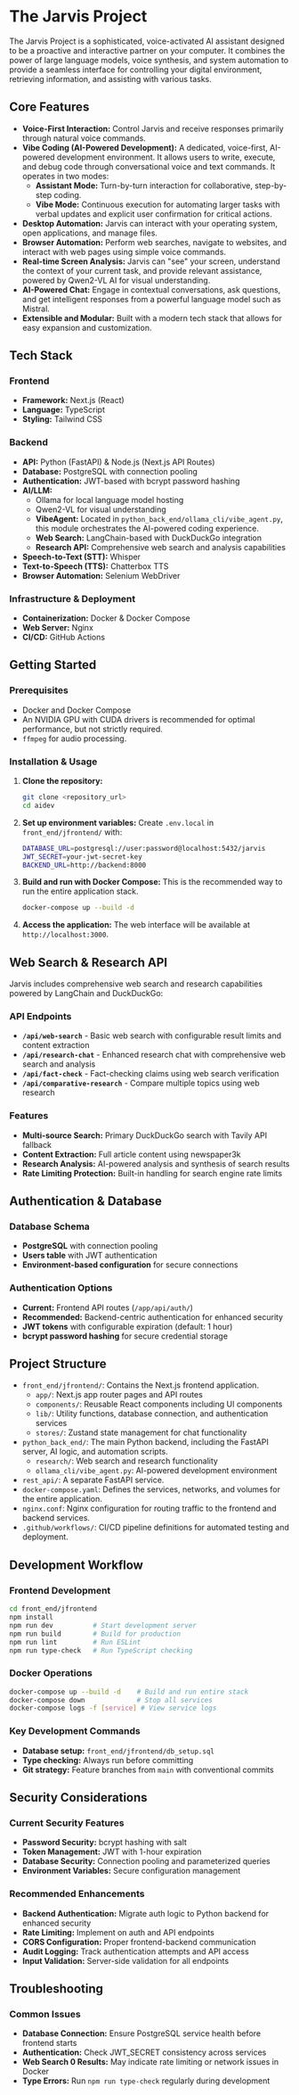 # The Jarvis Project

The Jarvis Project is a sophisticated, voice-activated AI assistant designed to be a proactive and interactive partner on your computer. It combines the power of large language models, voice synthesis, and system automation to provide a seamless interface for controlling your digital environment, retrieving information, and assisting with various tasks.

## Core Features

- **Voice-First Interaction:** Control Jarvis and receive responses primarily through natural voice commands.
- **Vibe Coding (AI-Powered Development):** A dedicated, voice-first, AI-powered development environment. It allows users to write, execute, and debug code through conversational voice and text commands. It operates in two modes:
    - **Assistant Mode:** Turn-by-turn interaction for collaborative, step-by-step coding.
    - **Vibe Mode:** Continuous execution for automating larger tasks with verbal updates and explicit user confirmation for critical actions.
- **Desktop Automation:** Jarvis can interact with your operating system, open applications, and manage files.
- **Browser Automation:** Perform web searches, navigate to websites, and interact with web pages using simple voice commands.
- **Real-time Screen Analysis:** Jarvis can "see" your screen, understand the context of your current task, and provide relevant assistance, powered by Qwen2-VL AI for visual understanding.
- **AI-Powered Chat:** Engage in contextual conversations, ask questions, and get intelligent responses from a powerful language model such  as Mistral.
- **Extensible and Modular:** Built with a modern tech stack that allows for easy expansion and customization.

## Tech Stack

### Frontend
- **Framework:** Next.js (React)
- **Language:** TypeScript
- **Styling:** Tailwind CSS

### Backend
- **API:** Python (FastAPI) & Node.js (Next.js API Routes)
- **Database:** PostgreSQL with connection pooling
- **Authentication:** JWT-based with bcrypt password hashing
- **AI/LLM:** 
  - Ollama for local language model hosting
  - Qwen2-VL for visual understanding
  - **VibeAgent:** Located in `python_back_end/ollama_cli/vibe_agent.py`, this module orchestrates the AI-powered coding experience.
  - **Web Search:** LangChain-based with DuckDuckGo integration
  - **Research API:** Comprehensive web search and analysis capabilities
- **Speech-to-Text (STT):** Whisper
- **Text-to-Speech (TTS):** Chatterbox TTS
- **Browser Automation:** Selenium WebDriver

### Infrastructure & Deployment
- **Containerization:** Docker & Docker Compose
- **Web Server:** Nginx
- **CI/CD:** GitHub Actions

## Getting Started

### Prerequisites

- Docker and Docker Compose
- An NVIDIA GPU with CUDA drivers is recommended for optimal performance, but not strictly required.
- `ffmpeg` for audio processing.

### Installation & Usage

1.  **Clone the repository:**
    ```bash
    git clone <repository_url>
    cd aidev
    ```

2.  **Set up environment variables:**
    Create `.env.local` in `front_end/jfrontend/` with:
    ```bash
    DATABASE_URL=postgresql://user:password@localhost:5432/jarvis
    JWT_SECRET=your-jwt-secret-key
    BACKEND_URL=http://backend:8000
    ```

3.  **Build and run with Docker Compose:**
    This is the recommended way to run the entire application stack.
    ```bash
    docker-compose up --build -d
    ```

4.  **Access the application:**
    The web interface will be available at `http://localhost:3000`.

## Web Search & Research API

Jarvis includes comprehensive web search and research capabilities powered by LangChain and DuckDuckGo:

### API Endpoints

- **`/api/web-search`** - Basic web search with configurable result limits and content extraction
- **`/api/research-chat`** - Enhanced research chat with comprehensive web search and analysis
- **`/api/fact-check`** - Fact-checking claims using web search verification
- **`/api/comparative-research`** - Compare multiple topics using web research

### Features

- **Multi-source Search:** Primary DuckDuckGo search with Tavily API fallback
- **Content Extraction:** Full article content using newspaper3k
- **Research Analysis:** AI-powered analysis and synthesis of search results
- **Rate Limiting Protection:** Built-in handling for search engine rate limits

## Authentication & Database

### Database Schema
- **PostgreSQL** with connection pooling
- **Users table** with JWT authentication
- **Environment-based configuration** for secure connections

### Authentication Options
- **Current:** Frontend API routes (`/app/api/auth/`)
- **Recommended:** Backend-centric authentication for enhanced security
- **JWT tokens** with configurable expiration (default: 1 hour)
- **bcrypt password hashing** for secure credential storage

## Project Structure

- `front_end/jfrontend/`: Contains the Next.js frontend application.
  - `app/`: Next.js app router pages and API routes
  - `components/`: Reusable React components including UI components
  - `lib/`: Utility functions, database connection, and authentication services
  - `stores/`: Zustand state management for chat functionality
- `python_back_end/`: The main Python backend, including the FastAPI server, AI logic, and automation scripts.
  - `research/`: Web search and research functionality
  - `ollama_cli/vibe_agent.py`: AI-powered development environment
- `rest_api/`: A separate FastAPI service.
- `docker-compose.yaml`: Defines the services, networks, and volumes for the entire application.
- `nginx.conf`: Nginx configuration for routing traffic to the frontend and backend services.
- `.github/workflows/`: CI/CD pipeline definitions for automated testing and deployment.

## Development Workflow

### Frontend Development
```bash
cd front_end/jfrontend
npm install
npm run dev          # Start development server
npm run build        # Build for production
npm run lint         # Run ESLint
npm run type-check   # Run TypeScript checking
```

### Docker Operations
```bash
docker-compose up --build -d    # Build and run entire stack
docker-compose down             # Stop all services
docker-compose logs -f [service] # View service logs
```

### Key Development Commands
- **Database setup:** `front_end/jfrontend/db_setup.sql`
- **Type checking:** Always run before committing
- **Git strategy:** Feature branches from `main` with conventional commits

## Security Considerations

### Current Security Features
- **Password Security:** bcrypt hashing with salt
- **Token Management:** JWT with 1-hour expiration
- **Database Security:** Connection pooling and parameterized queries
- **Environment Variables:** Secure configuration management

### Recommended Enhancements
- **Backend Authentication:** Migrate auth logic to Python backend for enhanced security
- **Rate Limiting:** Implement on auth and API endpoints
- **CORS Configuration:** Proper frontend-backend communication
- **Audit Logging:** Track authentication attempts and API access
- **Input Validation:** Server-side validation for all endpoints

## Troubleshooting

### Common Issues
- **Database Connection:** Ensure PostgreSQL service health before frontend starts
- **Authentication:** Check JWT_SECRET consistency across services
- **Web Search 0 Results:** May indicate rate limiting or network issues in Docker
- **Type Errors:** Run `npm run type-check` regularly during development

